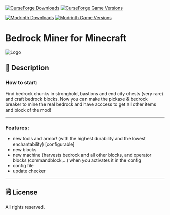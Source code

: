 [![CurseForge Downloads](https://cf.way2muchnoise.eu/286666.svg?badge_style=for_the_badge)][cf_mod] [![CurseForge Game Versions](https://cf.way2muchnoise.eu/versions/286666.svg?badge_style=for_the_badge)][cf_mod]

[![Modrinth Downloads](https://img.shields.io/modrinth/dt/fgwtZ87p?label=Modrinth&logo=modrinth&style=for-the-badge)][mr_mod] [![Modrinth Game Versions](https://img.shields.io/modrinth/game-versions/fgwtZ87p?label=Available%20for&logo=modrinth&style=for-the-badge)][mr_mod]

# Bedrock Miner for Minecraft

![Logo](https://i.imgur.com/05QnUzP.png)

## 📖 Description

### How to start:

Find bedrock chunks in stronghold, bastions and end city chests (very rare) and craft bedrock blocks. Now you can make the pickaxe & bedrock breaker to mine the real bedrock and have acccess to get all other items and block of the mod!

 -----

### Features:

- new tools and armor! (with the highest durability and the lowest enchantability) [configurable]
- new blocks
- new machine (harvests bedrock and all other blocks, and operator blocks (commandblock,...) when you activates it in the config
- config file
- update checker

-----

## 🗒️ License

All rights reserved.

[cf_mod]: https://www.curseforge.com/minecraft/mc-mods/bedrock-miner
[mr_mod]: https://modrinth.com/mod/bedrock-miner